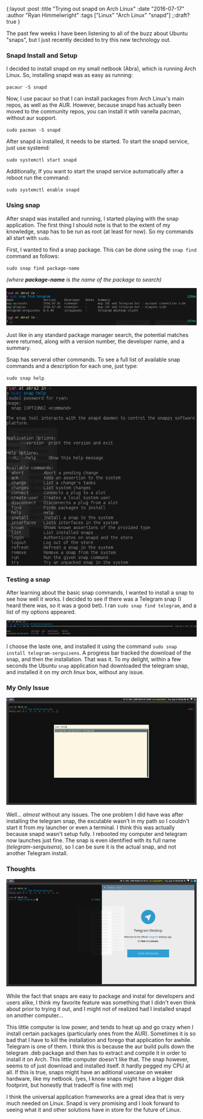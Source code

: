 {:layout :post
:title  "Trying out snapd on Arch Linux"
:date "2016-07-17"
:author "Ryan Himmelwright"
:tags ["Linux" "Arch Linux" "snapd"]
;:draft? true
}

The past few weeks I have been listening to all of the buzz about
Ubuntu "snaps", but I just recently decided to try this new technology
out.

<!-- more -->

### Snapd Install and Setup

I decided to install snapd on my small netbook (Abra), which is running Arch
Linux. So, installing snapd was as easy as running:

`pacaur -S snapd`

Now, I use pacaur so that I can install packages from Arch Linux's
main repos, as well as the AUR. However, because snapd has actually
been moved to the community repos, you can install it wtih vanella
pacman, without aur support.

`sudo pacman -S snapd`

After snapd is installed, it needs to be started. To start the snapd
service, just use systemd:

`sudo systemctl start snapd`

Additionally, If you want to start the snapd service automatically
after a reboot run the command:

`sudo systemctl enable snapd`

### Using snap

After snapd was installed and running, I started
playing with the snap application. The first thing I should note is
that to the extent of my knowledge, snap has to be run as root (at
least for now). So my commands all start with `sudo`.

First, I wanted to find a snap package. This can be done using the
`snap find` command as follows:

`sudo snap find package-name`  

_(where **package-name** is the name of the package to search)_

![Finding Snaps](../../img/posts/arch-snaps/snap-find.png)

Just like in any standard package manager search, the potential
matches were returned, along with a version number, the developer
name, and a summary.

Snap has serveral other commands. To see a full list of available snap
commands and a description for each one, just type:

`sudo snap help`

![Snap Help](../../img/posts/arch-snaps/snap-help.png)

### Testing a snap 

After learning about the basic snap commands, I wanted to install a
snap to see how well it works. I decided to see if there was a
Telegram snap (I heard there was, so it was a good bet). I ran
`sudo snap find telegram`, and a list of my options appeared.

![Snap telegram](../../img/posts/arch-snaps/snap-telegram-install.png)

I choose the laste one, and installed it using the command 
`sudo snap install telegram-serguisens`. A progress bar tracked the download of
the snap, and then the installation. That was it. To my delight,
within a few seconds the Ubuntu `snap` application had downloaded the
telegram snap, and installed it on my _arch linux_ box, without any issue.

### My Only Issue 

![Snap Help](../../img/posts/arch-snaps/snap-telegram-menu.png)

Well... _almost_ without any issues. The one problem I did have was
after installing the telegram snap, the excutable wasn't in my path so
I couldn't start it from my launcher or even a terminal. I think this
was actually because snapd wasn't setup fully. I rebooted my computer
and telegram now launches just fine. The snap is even identified with
its full name (_telegram-serguisens_), so I can be sure it is the
actual snap, and not another Telegram install.

### Thoughts

![Snap Help](../../img/posts/arch-snaps/snap-telegram.png)

While the fact that snaps are easy to package and instal for
developers and users alike, I think my favorite feature was something
that I didn't even think about prior to trying it out, and I might not
of realized had I installed snapd on another computer...

This little computer is low power, and tends to heat up and go crazy
when I install certain packages (particularly ones from the
AUR). Sometimes it is so bad that I have to kill the installation and
forego that application for awhile. Telegram is one of them. I think
this is because the aur build pulls down the telegram .deb package and
then has to extract and compile it in order to install it on
Arch. This little computer doesn't like that. The snap however, seems
to of just download and installed itself. It hardly pegged my CPU at
all. If this is true, snaps might have an aditional usecase on weaker
hardware, like my netbook. (yes, I know snaps might have a bigger disk
footprint, but honestly that tradeoff is fine with me)

I think the universal application frameworks are a great idea that is
very much needed on Linux. Snapd is very promising and I look forward
to seeing what it and other solutions have in store for the future of
Linux.
